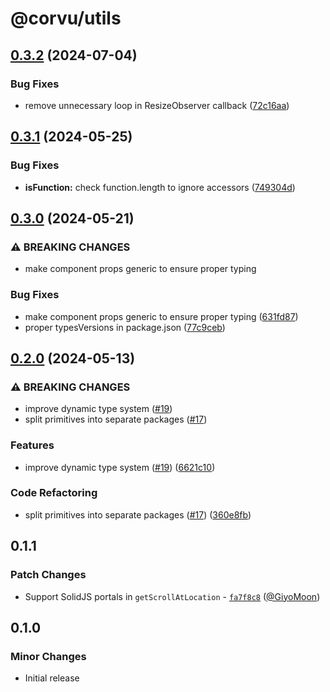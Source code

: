 # @corvu/utils

## [0.3.2](https://github.com/corvudev/corvu/compare/@corvu/utils@0.3.1...@corvu/utils@0.3.2) (2024-07-04)


### Bug Fixes

* remove unnecessary loop in ResizeObserver callback ([72c16aa](https://github.com/corvudev/corvu/commit/72c16aa92c8833d84cbfddf812745caeac8f8d6f))

## [0.3.1](https://github.com/corvudev/corvu/compare/@corvu/utils@0.3.0...@corvu/utils@0.3.1) (2024-05-25)


### Bug Fixes

* **isFunction:** check function.length to ignore accessors ([749304d](https://github.com/corvudev/corvu/commit/749304d5e9cc433b322c4bf761483e68ae0801c8))

## [0.3.0](https://github.com/corvudev/corvu/compare/@corvu/utils@0.2.0...@corvu/utils@0.3.0) (2024-05-21)


### ⚠ BREAKING CHANGES

* make component props generic to ensure proper typing

### Bug Fixes

* make component props generic to ensure proper typing ([631fd87](https://github.com/corvudev/corvu/commit/631fd87b7175663404a569b793bc9a474eb6a2f0))
* proper typesVersions in package.json ([77c9ceb](https://github.com/corvudev/corvu/commit/77c9cebc34fb276d837cc8299da472452164f5ae))

## [0.2.0](https://github.com/corvudev/corvu/compare/@corvu/utils@0.1.1...@corvu/utils@0.2.0) (2024-05-13)


### ⚠ BREAKING CHANGES

* improve dynamic type system ([#19](https://github.com/corvudev/corvu/issues/19))
* split primitives into separate packages ([#17](https://github.com/corvudev/corvu/issues/17))

### Features

* improve dynamic type system ([#19](https://github.com/corvudev/corvu/issues/19)) ([6621c10](https://github.com/corvudev/corvu/commit/6621c10abb4d6c740c6f489502bd9a6e4d4a2fa2))


### Code Refactoring

* split primitives into separate packages ([#17](https://github.com/corvudev/corvu/issues/17)) ([360e8fb](https://github.com/corvudev/corvu/commit/360e8fb040c54ebd542dc244a5e10a7784e4388b))

## 0.1.1

### Patch Changes

- Support SolidJS portals in `getScrollAtLocation` - [`fa7f8c8`](https://github.com/corvudev/corvu/commit/fa7f8c845a5ab53afcfc8246da9025b5054f607c) ([@GiyoMoon](https://github.com/GiyoMoon))

## 0.1.0

### Minor Changes

- Initial release
